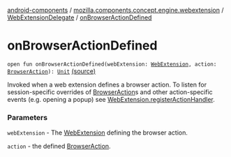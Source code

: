 [android-components](../../index.md) / [mozilla.components.concept.engine.webextension](../index.md) / [WebExtensionDelegate](index.md) / [onBrowserActionDefined](./on-browser-action-defined.md)

# onBrowserActionDefined

`open fun onBrowserActionDefined(webExtension: `[`WebExtension`](../-web-extension/index.md)`, action: `[`BrowserAction`](../-browser-action/index.md)`): `[`Unit`](https://kotlinlang.org/api/latest/jvm/stdlib/kotlin/-unit/index.html) [(source)](https://github.com/mozilla-mobile/android-components/blob/master/components/concept/engine/src/main/java/mozilla/components/concept/engine/webextension/WebExtensionDelegate.kt#L73)

Invoked when a web extension defines a browser action. To listen for session-specific
overrides of [BrowserAction](../-browser-action/index.md)s and other action-specific events (e.g. opening a popup)
see [WebExtension.registerActionHandler](../-web-extension/register-action-handler.md).

### Parameters

`webExtension` - The [WebExtension](../-web-extension/index.md) defining the browser action.

`action` - the defined [BrowserAction](../-browser-action/index.md).
